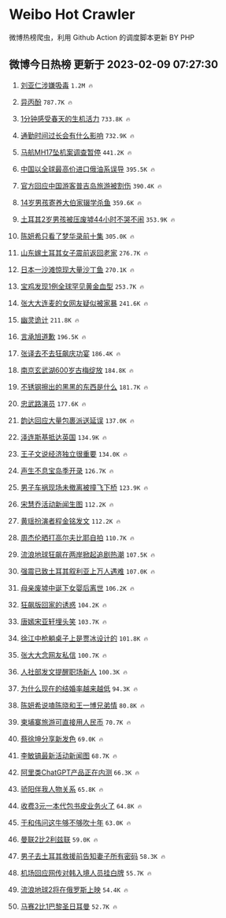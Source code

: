 # Weibo Hot Crawler 



微博热榜爬虫，利用 Github Action 的调度脚本更新 BY PHP 


## 微博今日热榜 更新于 2023-02-09 07:27:30 
1. [刘亚仁涉嫌吸毒](https://s.weibo.com/weibo?q=%23%E5%88%98%E4%BA%9A%E4%BB%81%E6%B6%89%E5%AB%8C%E5%90%B8%E6%AF%92%23&t=31&band_rank=1&Refer=top) `1.2M 🔥` 

1. [异丙酚](https://s.weibo.com/weibo?q=%E5%BC%82%E4%B8%99%E9%85%9A&t=31&band_rank=2&Refer=top) `787.7K 🔥` 

1. [1分钟感受春天的生机活力](https://s.weibo.com/weibo?q=%231%E5%88%86%E9%92%9F%E6%84%9F%E5%8F%97%E6%98%A5%E5%A4%A9%E7%9A%84%E7%94%9F%E6%9C%BA%E6%B4%BB%E5%8A%9B%23&t=31&band_rank=3&Refer=top) `733.8K 🔥` 

1. [通勤时间过长会有什么影响](https://s.weibo.com/weibo?q=%23%E9%80%9A%E5%8B%A4%E6%97%B6%E9%97%B4%E8%BF%87%E9%95%BF%E4%BC%9A%E6%9C%89%E4%BB%80%E4%B9%88%E5%BD%B1%E5%93%8D%23&t=31&band_rank=4&Refer=top) `732.9K 🔥` 

1. [马航MH17坠机案调查暂停](https://s.weibo.com/weibo?q=%23%E9%A9%AC%E8%88%AAMH17%E5%9D%A0%E6%9C%BA%E6%A1%88%E8%B0%83%E6%9F%A5%E6%9A%82%E5%81%9C%23&t=31&band_rank=5&Refer=top) `441.2K 🔥` 

1. [中国以全球最高价进口俄油系误导](https://s.weibo.com/weibo?q=%23%E4%B8%AD%E5%9B%BD%E4%BB%A5%E5%85%A8%E7%90%83%E6%9C%80%E9%AB%98%E4%BB%B7%E8%BF%9B%E5%8F%A3%E4%BF%84%E6%B2%B9%E7%B3%BB%E8%AF%AF%E5%AF%BC%23&t=31&band_rank=6&Refer=top) `395.5K 🔥` 

1. [官方回应中国游客普吉岛旅游被割伤](https://s.weibo.com/weibo?q=%23%E5%AE%98%E6%96%B9%E5%9B%9E%E5%BA%94%E4%B8%AD%E5%9B%BD%E6%B8%B8%E5%AE%A2%E6%99%AE%E5%90%89%E5%B2%9B%E6%97%85%E6%B8%B8%E8%A2%AB%E5%89%B2%E4%BC%A4%23&t=31&band_rank=7&Refer=top) `390.4K 🔥` 

1. [14岁男孩寄养大伯家辍学杀鱼](https://s.weibo.com/weibo?q=%2314%E5%B2%81%E7%94%B7%E5%AD%A9%E5%AF%84%E5%85%BB%E5%A4%A7%E4%BC%AF%E5%AE%B6%E8%BE%8D%E5%AD%A6%E6%9D%80%E9%B1%BC%23&t=31&band_rank=8&Refer=top) `359.6K 🔥` 

1. [土耳其2岁男孩被压废墟44小时不哭不闹](https://s.weibo.com/weibo?q=%23%E5%9C%9F%E8%80%B3%E5%85%B62%E5%B2%81%E7%94%B7%E5%AD%A9%E8%A2%AB%E5%8E%8B%E5%BA%9F%E5%A2%9F44%E5%B0%8F%E6%97%B6%E4%B8%8D%E5%93%AD%E4%B8%8D%E9%97%B9%23&t=31&band_rank=9&Refer=top) `353.9K 🔥` 

1. [陈妍希只看了梦华录前十集](https://s.weibo.com/weibo?q=%23%E9%99%88%E5%A6%8D%E5%B8%8C%E5%8F%AA%E7%9C%8B%E4%BA%86%E6%A2%A6%E5%8D%8E%E5%BD%95%E5%89%8D%E5%8D%81%E9%9B%86%23&t=31&band_rank=10&Refer=top) `305.0K 🔥` 

1. [山东嫁土耳其女子震前返回老家](https://s.weibo.com/weibo?q=%23%E5%B1%B1%E4%B8%9C%E5%AB%81%E5%9C%9F%E8%80%B3%E5%85%B6%E5%A5%B3%E5%AD%90%E9%9C%87%E5%89%8D%E8%BF%94%E5%9B%9E%E8%80%81%E5%AE%B6%23&t=31&band_rank=11&Refer=top) `276.7K 🔥` 

1. [日本一沙滩惊现大量沙丁鱼](https://s.weibo.com/weibo?q=%23%E6%97%A5%E6%9C%AC%E4%B8%80%E6%B2%99%E6%BB%A9%E6%83%8A%E7%8E%B0%E5%A4%A7%E9%87%8F%E6%B2%99%E4%B8%81%E9%B1%BC%23&t=31&band_rank=12&Refer=top) `270.1K 🔥` 

1. [宝鸡发现1例全球罕见黄金血型](https://s.weibo.com/weibo?q=%23%E5%AE%9D%E9%B8%A1%E5%8F%91%E7%8E%B01%E4%BE%8B%E5%85%A8%E7%90%83%E7%BD%95%E8%A7%81%E9%BB%84%E9%87%91%E8%A1%80%E5%9E%8B%23&t=31&band_rank=13&Refer=top) `253.7K 🔥` 

1. [张大大连麦的女网友疑似被家暴](https://s.weibo.com/weibo?q=%23%E5%BC%A0%E5%A4%A7%E5%A4%A7%E8%BF%9E%E9%BA%A6%E7%9A%84%E5%A5%B3%E7%BD%91%E5%8F%8B%E7%96%91%E4%BC%BC%E8%A2%AB%E5%AE%B6%E6%9A%B4%23&t=31&band_rank=14&Refer=top) `241.6K 🔥` 

1. [幽灵诡计](https://s.weibo.com/weibo?q=%23%E5%B9%BD%E7%81%B5%E8%AF%A1%E8%AE%A1%23&t=31&band_rank=15&Refer=top) `211.8K 🔥` 

1. [言承旭道歉](https://s.weibo.com/weibo?q=%23%E8%A8%80%E6%89%BF%E6%97%AD%E9%81%93%E6%AD%89%23&t=31&band_rank=16&Refer=top) `196.5K 🔥` 

1. [张译去不去狂飙庆功宴](https://s.weibo.com/weibo?q=%23%E5%BC%A0%E8%AF%91%E5%8E%BB%E4%B8%8D%E5%8E%BB%E7%8B%82%E9%A3%99%E5%BA%86%E5%8A%9F%E5%AE%B4%23&t=31&band_rank=17&Refer=top) `186.4K 🔥` 

1. [南京玄武湖600岁古梅绽放](https://s.weibo.com/weibo?q=%23%E5%8D%97%E4%BA%AC%E7%8E%84%E6%AD%A6%E6%B9%96600%E5%B2%81%E5%8F%A4%E6%A2%85%E7%BB%BD%E6%94%BE%23&t=31&band_rank=18&Refer=top) `184.8K 🔥` 

1. [不锈钢擦出的黑黑的东西是什么](https://s.weibo.com/weibo?q=%23%E4%B8%8D%E9%94%88%E9%92%A2%E6%93%A6%E5%87%BA%E7%9A%84%E9%BB%91%E9%BB%91%E7%9A%84%E4%B8%9C%E8%A5%BF%E6%98%AF%E4%BB%80%E4%B9%88%23&t=31&band_rank=19&Refer=top) `181.7K 🔥` 

1. [忠武路演员](https://s.weibo.com/weibo?q=%E5%BF%A0%E6%AD%A6%E8%B7%AF%E6%BC%94%E5%91%98&t=31&band_rank=20&Refer=top) `177.6K 🔥` 

1. [韵达回应大量包裹派送延误](https://s.weibo.com/weibo?q=%23%E9%9F%B5%E8%BE%BE%E5%9B%9E%E5%BA%94%E5%A4%A7%E9%87%8F%E5%8C%85%E8%A3%B9%E6%B4%BE%E9%80%81%E5%BB%B6%E8%AF%AF%23&t=31&band_rank=21&Refer=top) `137.0K 🔥` 

1. [泽连斯基抵达英国](https://s.weibo.com/weibo?q=%23%E6%B3%BD%E8%BF%9E%E6%96%AF%E5%9F%BA%E6%8A%B5%E8%BE%BE%E8%8B%B1%E5%9B%BD%23&t=31&band_rank=22&Refer=top) `134.9K 🔥` 

1. [王子文说经济独立很重要](https://s.weibo.com/weibo?q=%23%E7%8E%8B%E5%AD%90%E6%96%87%E8%AF%B4%E7%BB%8F%E6%B5%8E%E7%8B%AC%E7%AB%8B%E5%BE%88%E9%87%8D%E8%A6%81%23&t=31&band_rank=23&Refer=top) `134.0K 🔥` 

1. [声生不息宝岛季开录](https://s.weibo.com/weibo?q=%23%E5%A3%B0%E7%94%9F%E4%B8%8D%E6%81%AF%E5%AE%9D%E5%B2%9B%E5%AD%A3%E5%BC%80%E5%BD%95%23&t=31&band_rank=24&Refer=top) `126.7K 🔥` 

1. [男子车祸现场未撤离被撞飞下桥](https://s.weibo.com/weibo?q=%23%E7%94%B7%E5%AD%90%E8%BD%A6%E7%A5%B8%E7%8E%B0%E5%9C%BA%E6%9C%AA%E6%92%A4%E7%A6%BB%E8%A2%AB%E6%92%9E%E9%A3%9E%E4%B8%8B%E6%A1%A5%23&t=31&band_rank=25&Refer=top) `123.9K 🔥` 

1. [宋慧乔活动新闻生图](https://s.weibo.com/weibo?q=%23%E5%AE%8B%E6%85%A7%E4%B9%94%E6%B4%BB%E5%8A%A8%E6%96%B0%E9%97%BB%E7%94%9F%E5%9B%BE%23&t=31&band_rank=26&Refer=top) `112.2K 🔥` 

1. [黄瑶扮演者程金铭发文](https://s.weibo.com/weibo?q=%23%E9%BB%84%E7%91%B6%E6%89%AE%E6%BC%94%E8%80%85%E7%A8%8B%E9%87%91%E9%93%AD%E5%8F%91%E6%96%87%23&t=31&band_rank=27&Refer=top) `112.2K 🔥` 

1. [周杰伦晒打高尔夫比耶自拍](https://s.weibo.com/weibo?q=%23%E5%91%A8%E6%9D%B0%E4%BC%A6%E6%99%92%E6%89%93%E9%AB%98%E5%B0%94%E5%A4%AB%E6%AF%94%E8%80%B6%E8%87%AA%E6%8B%8D%23&t=31&band_rank=28&Refer=top) `110.7K 🔥` 

1. [流浪地球狂飙在两岸掀起追剧热潮](https://s.weibo.com/weibo?q=%23%E6%B5%81%E6%B5%AA%E5%9C%B0%E7%90%83%E7%8B%82%E9%A3%99%E5%9C%A8%E4%B8%A4%E5%B2%B8%E6%8E%80%E8%B5%B7%E8%BF%BD%E5%89%A7%E7%83%AD%E6%BD%AE%23&t=31&band_rank=29&Refer=top) `107.5K 🔥` 

1. [强震已致土耳其叙利亚上万人遇难](https://s.weibo.com/weibo?q=%23%E5%BC%BA%E9%9C%87%E5%B7%B2%E8%87%B4%E5%9C%9F%E8%80%B3%E5%85%B6%E5%8F%99%E5%88%A9%E4%BA%9A%E4%B8%8A%E4%B8%87%E4%BA%BA%E9%81%87%E9%9A%BE%23&t=31&band_rank=30&Refer=top) `107.0K 🔥` 

1. [母亲废墟中诞下女婴后离世](https://s.weibo.com/weibo?q=%23%E6%AF%8D%E4%BA%B2%E5%BA%9F%E5%A2%9F%E4%B8%AD%E8%AF%9E%E4%B8%8B%E5%A5%B3%E5%A9%B4%E5%90%8E%E7%A6%BB%E4%B8%96%23&t=31&band_rank=31&Refer=top) `106.2K 🔥` 

1. [狂飙版回家的诱惑](https://s.weibo.com/weibo?q=%23%E7%8B%82%E9%A3%99%E7%89%88%E5%9B%9E%E5%AE%B6%E7%9A%84%E8%AF%B1%E6%83%91%23&t=31&band_rank=32&Refer=top) `104.2K 🔥` 

1. [唐嫣宋亚轩埋头笑](https://s.weibo.com/weibo?q=%23%E5%94%90%E5%AB%A3%E5%AE%8B%E4%BA%9A%E8%BD%A9%E5%9F%8B%E5%A4%B4%E7%AC%91%23&t=31&band_rank=33&Refer=top) `103.7K 🔥` 

1. [徐江中枪躺桌子上是贾冰设计的](https://s.weibo.com/weibo?q=%23%E5%BE%90%E6%B1%9F%E4%B8%AD%E6%9E%AA%E8%BA%BA%E6%A1%8C%E5%AD%90%E4%B8%8A%E6%98%AF%E8%B4%BE%E5%86%B0%E8%AE%BE%E8%AE%A1%E7%9A%84%23&t=31&band_rank=34&Refer=top) `101.8K 🔥` 

1. [张大大念网友私信](https://s.weibo.com/weibo?q=%23%E5%BC%A0%E5%A4%A7%E5%A4%A7%E5%BF%B5%E7%BD%91%E5%8F%8B%E7%A7%81%E4%BF%A1%23&t=31&band_rank=35&Refer=top) `100.7K 🔥` 

1. [人社部发文提醒职场新人](https://s.weibo.com/weibo?q=%23%E4%BA%BA%E7%A4%BE%E9%83%A8%E5%8F%91%E6%96%87%E6%8F%90%E9%86%92%E8%81%8C%E5%9C%BA%E6%96%B0%E4%BA%BA%23&t=31&band_rank=36&Refer=top) `100.3K 🔥` 

1. [为什么现在的结婚率越来越低](https://s.weibo.com/weibo?q=%23%E4%B8%BA%E4%BB%80%E4%B9%88%E7%8E%B0%E5%9C%A8%E7%9A%84%E7%BB%93%E5%A9%9A%E7%8E%87%E8%B6%8A%E6%9D%A5%E8%B6%8A%E4%BD%8E%23&t=31&band_rank=37&Refer=top) `94.3K 🔥` 

1. [陈妍希说嗑陈晓和王一博兄弟情](https://s.weibo.com/weibo?q=%23%E9%99%88%E5%A6%8D%E5%B8%8C%E8%AF%B4%E5%97%91%E9%99%88%E6%99%93%E5%92%8C%E7%8E%8B%E4%B8%80%E5%8D%9A%E5%85%84%E5%BC%9F%E6%83%85%23&t=31&band_rank=38&Refer=top) `80.8K 🔥` 

1. [柬埔寨旅游可直接用人民币](https://s.weibo.com/weibo?q=%23%E6%9F%AC%E5%9F%94%E5%AF%A8%E6%97%85%E6%B8%B8%E5%8F%AF%E7%9B%B4%E6%8E%A5%E7%94%A8%E4%BA%BA%E6%B0%91%E5%B8%81%23&t=31&band_rank=39&Refer=top) `70.7K 🔥` 

1. [蔡徐坤分享新发色](https://s.weibo.com/weibo?q=%23%E8%94%A1%E5%BE%90%E5%9D%A4%E5%88%86%E4%BA%AB%E6%96%B0%E5%8F%91%E8%89%B2%23&t=31&band_rank=40&Refer=top) `69.0K 🔥` 

1. [李敏镐最新活动新闻图](https://s.weibo.com/weibo?q=%23%E6%9D%8E%E6%95%8F%E9%95%90%E6%9C%80%E6%96%B0%E6%B4%BB%E5%8A%A8%E6%96%B0%E9%97%BB%E5%9B%BE%23&t=31&band_rank=41&Refer=top) `68.7K 🔥` 

1. [阿里类ChatGPT产品正在内测](https://s.weibo.com/weibo?q=%23%E9%98%BF%E9%87%8C%E7%B1%BBChatGPT%E4%BA%A7%E5%93%81%E6%AD%A3%E5%9C%A8%E5%86%85%E6%B5%8B%23&t=31&band_rank=42&Refer=top) `66.3K 🔥` 

1. [骄阳伴我人物关系](https://s.weibo.com/weibo?q=%23%E9%AA%84%E9%98%B3%E4%BC%B4%E6%88%91%E4%BA%BA%E7%89%A9%E5%85%B3%E7%B3%BB%23&t=31&band_rank=43&Refer=top) `65.8K 🔥` 

1. [收费3元一本代包书皮业务火了](https://s.weibo.com/weibo?q=%23%E6%94%B6%E8%B4%B93%E5%85%83%E4%B8%80%E6%9C%AC%E4%BB%A3%E5%8C%85%E4%B9%A6%E7%9A%AE%E4%B8%9A%E5%8A%A1%E7%81%AB%E4%BA%86%23&t=31&band_rank=44&Refer=top) `64.8K 🔥` 

1. [于和伟问这牛够不够吹十年](https://s.weibo.com/weibo?q=%23%E4%BA%8E%E5%92%8C%E4%BC%9F%E9%97%AE%E8%BF%99%E7%89%9B%E5%A4%9F%E4%B8%8D%E5%A4%9F%E5%90%B9%E5%8D%81%E5%B9%B4%23&t=31&band_rank=45&Refer=top) `63.0K 🔥` 

1. [曼联2比2利兹联](https://s.weibo.com/weibo?q=%23%E6%9B%BC%E8%81%942%E6%AF%942%E5%88%A9%E5%85%B9%E8%81%94%23&t=31&band_rank=46&Refer=top) `59.0K 🔥` 

1. [男子去土耳其救援前告知妻子所有密码](https://s.weibo.com/weibo?q=%23%E7%94%B7%E5%AD%90%E5%8E%BB%E5%9C%9F%E8%80%B3%E5%85%B6%E6%95%91%E6%8F%B4%E5%89%8D%E5%91%8A%E7%9F%A5%E5%A6%BB%E5%AD%90%E6%89%80%E6%9C%89%E5%AF%86%E7%A0%81%23&t=31&band_rank=47&Refer=top) `58.3K 🔥` 

1. [机场回应网传对韩入境人员挂白牌](https://s.weibo.com/weibo?q=%23%E6%9C%BA%E5%9C%BA%E5%9B%9E%E5%BA%94%E7%BD%91%E4%BC%A0%E5%AF%B9%E9%9F%A9%E5%85%A5%E5%A2%83%E4%BA%BA%E5%91%98%E6%8C%82%E7%99%BD%E7%89%8C%23&t=31&band_rank=48&Refer=top) `55.7K 🔥` 

1. [流浪地球2将在俄罗斯上映](https://s.weibo.com/weibo?q=%23%E6%B5%81%E6%B5%AA%E5%9C%B0%E7%90%832%E5%B0%86%E5%9C%A8%E4%BF%84%E7%BD%97%E6%96%AF%E4%B8%8A%E6%98%A0%23&t=31&band_rank=49&Refer=top) `54.4K 🔥` 

1. [马赛2比1巴黎圣日耳曼](https://s.weibo.com/weibo?q=%23%E9%A9%AC%E8%B5%9B2%E6%AF%941%E5%B7%B4%E9%BB%8E%E5%9C%A3%E6%97%A5%E8%80%B3%E6%9B%BC%23&t=31&band_rank=50&Refer=top) `52.7K 🔥` 

